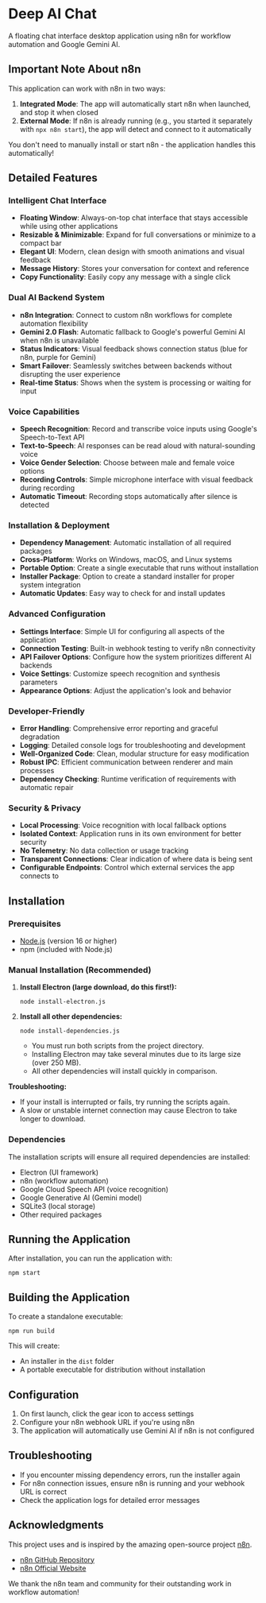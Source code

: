 # Deep AI Chat

A floating chat interface desktop application using n8n for workflow automation and Google Gemini AI.

## Important Note About n8n

This application can work with n8n in two ways:
1. **Integrated Mode**: The app will automatically start n8n when launched, and stop it when closed
2. **External Mode**: If n8n is already running (e.g., you started it separately with `npx n8n start`), the app will detect and connect to it automatically

You don't need to manually install or start n8n - the application handles this automatically!

## Detailed Features

### Intelligent Chat Interface
- **Floating Window**: Always-on-top chat interface that stays accessible while using other applications
- **Resizable & Minimizable**: Expand for full conversations or minimize to a compact bar
- **Elegant UI**: Modern, clean design with smooth animations and visual feedback
- **Message History**: Stores your conversation for context and reference
- **Copy Functionality**: Easily copy any message with a single click

### Dual AI Backend System
- **n8n Integration**: Connect to custom n8n workflows for complete automation flexibility
- **Gemini 2.0 Flash**: Automatic fallback to Google's powerful Gemini AI when n8n is unavailable
- **Status Indicators**: Visual feedback shows connection status (blue for n8n, purple for Gemini)
- **Smart Failover**: Seamlessly switches between backends without disrupting the user experience
- **Real-time Status**: Shows when the system is processing or waiting for input

### Voice Capabilities
- **Speech Recognition**: Record and transcribe voice inputs using Google's Speech-to-Text API
- **Text-to-Speech**: AI responses can be read aloud with natural-sounding voice
- **Voice Gender Selection**: Choose between male and female voice options
- **Recording Controls**: Simple microphone interface with visual feedback during recording
- **Automatic Timeout**: Recording stops automatically after silence is detected

### Installation & Deployment
- **Dependency Management**: Automatic installation of all required packages
- **Cross-Platform**: Works on Windows, macOS, and Linux systems
- **Portable Option**: Create a single executable that runs without installation
- **Installer Package**: Option to create a standard installer for proper system integration
- **Automatic Updates**: Easy way to check for and install updates

### Advanced Configuration
- **Settings Interface**: Simple UI for configuring all aspects of the application
- **Connection Testing**: Built-in webhook testing to verify n8n connectivity
- **API Failover Options**: Configure how the system prioritizes different AI backends
- **Voice Settings**: Customize speech recognition and synthesis parameters
- **Appearance Options**: Adjust the application's look and behavior

### Developer-Friendly
- **Error Handling**: Comprehensive error reporting and graceful degradation
- **Logging**: Detailed console logs for troubleshooting and development
- **Well-Organized Code**: Clean, modular structure for easy modification
- **Robust IPC**: Efficient communication between renderer and main processes
- **Dependency Checking**: Runtime verification of requirements with automatic repair

### Security & Privacy
- **Local Processing**: Voice recognition with local fallback options
- **Isolated Context**: Application runs in its own environment for better security
- **No Telemetry**: No data collection or usage tracking
- **Transparent Connections**: Clear indication of where data is being sent
- **Configurable Endpoints**: Control which external services the app connects to

## Installation

### Prerequisites

- [Node.js](https://nodejs.org/) (version 16 or higher)
- npm (included with Node.js)

### Manual Installation (Recommended)

1. **Install Electron (large download, do this first!):**
   ```
   node install-electron.js
   ```
2. **Install all other dependencies:**
   ```
   node install-dependencies.js
   ```
   - You must run both scripts from the project directory.
   - Installing Electron may take several minutes due to its large size (over 250 MB).
   - All other dependencies will install quickly in comparison.

**Troubleshooting:**
- If your install is interrupted or fails, try running the scripts again.
- A slow or unstable internet connection may cause Electron to take longer to download.


### Dependencies

The installation scripts will ensure all required dependencies are installed:

- Electron (UI framework)
- n8n (workflow automation)
- Google Cloud Speech API (voice recognition)
- Google Generative AI (Gemini model)
- SQLite3 (local storage)
- Other required packages

## Running the Application

After installation, you can run the application with:

```
npm start
```

## Building the Application

To create a standalone executable:

```
npm run build
```

This will create:
- An installer in the `dist` folder
- A portable executable for distribution without installation

## Configuration

1. On first launch, click the gear icon to access settings
2. Configure your n8n webhook URL if you're using n8n
3. The application will automatically use Gemini AI if n8n is not configured

## Troubleshooting

- If you encounter missing dependency errors, run the installer again
- For n8n connection issues, ensure n8n is running and your webhook URL is correct
- Check the application logs for detailed error messages

## Acknowledgments

This project uses and is inspired by the amazing open-source project [n8n](https://n8n.io/).

- [n8n GitHub Repository](https://github.com/n8n-io/n8n)
- [n8n Official Website](https://n8n.io/)

We thank the n8n team and community for their outstanding work in workflow automation!
